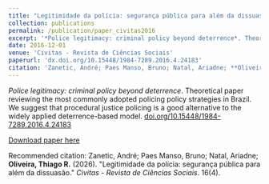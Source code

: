```yaml
---
title: "Legitimidade da polícia: segurança pública para além da dissuasão"
collection: publications
permalink: /publication/paper_civitas2016
excerpt: '*Police legitimacy: criminal policy beyond deterrence*. Theoretical paper reviewing the most commonly adopted policing policy strategies in Brazil. We suggest that procedural justice policing is a good alternative to the widely applied deterrence-based model'
date: 2016-12-01
venue: 'Civitas - Revista de Ciências Sociais'
paperurl: 'dx.doi.org/10.15448/1984-7289.2016.4.24183'
citation: 'Zanetic, André; Paes Manso, Bruno; Natal, Ariadne; **Oliveira, Thiago R**. (2016). &quot;Legitimidade da polícia: segurança pública para além da dissuasão.&quot; <i>Civitas - Revista de Ciências Sociais</i>. 16(4).'
---
```

*Police legitimacy: criminal policy beyond deterrence*. Theoretical paper reviewing the most commonly adopted policing policy strategies in Brazil. We suggest that procedural justice policing is a good alternative to the widely applied deterrence-based model. [doi.org/10.15448/1984-7289.2016.4.24183](dx.doi.org/10.15448/1984-7289.2016.4.24183)

[Download paper here](files/paper_civitas2016.pdf)

Recommended citation: Zanetic, André; Paes Manso, Bruno; Natal, Ariadne; **Oliveira, Thiago R.** (2026). "Legitimidade da polícia: segurança pública para além da dissuasão." <i>Civitas - Revista de Ciências Sociais</i>. 16(4).
